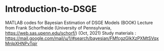 # Introduction-to-DSGE
MATLAB codes for Bayesian Estimation of DSGE Models (BOOK)
Lecture from Frank Schorfheide (University of Pennsylvania, https://web.sas.upenn.edu/schorf/) (Oct, 2021)
Study materials : https://mail.google.com/mail/u/1/#search/bayesian/FMfcgzGlkXzPXMtSVqxMnlpXHNPvTqjr
